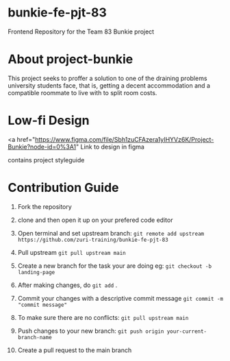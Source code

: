 # bunkie-fe-pjt-83
Frontend Repository for the Team 83 Bunkie project

# About project-bunkie
This project seeks to proffer a solution to one of the draining problems university students face, that is, getting a decent accommodation and a compatible roommate to live with to split room costs.

# Low-fi Design
<a href="https://www.figma.com/file/Sbh1zuCFAzera1yIHYVz6K/Project-Bunkie?node-id=0%3A1" Link to design in figma<a/>

contains project styleguide

# Contribution Guide

1. Fork the repository

1. clone and then open it up on your prefered code editor

1. Open terminal and set upstream branch: `git remote add upstream https://github.com/zuri-training/bunkie-fe-pjt-83`

1. Pull upstream `git pull upstream main`

1. Create a new branch for the task your are doing eg: `git checkout -b landing-page`

1. After making changes, do `git add` .

1. Commit your changes with a descriptive commit message `git commit -m "commit message"`

1. To make sure there are no conflicts: `git pull upstream main`

1. Push changes to your new branch: `git push origin your-current-branch-name`

1. Create a pull request to the main branch
